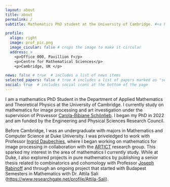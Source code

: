 ```yaml
---
layout: about
title: about
permalink: /
subtitle: Mathematics PhD student at the University of Cambridge. #<a href='#'>Affiliations</a>. Address. Contacts. Moto. Etc.

profile:
  align: right
  image: prof_pic.png
  image_cicular: false # crops the image to make it circular
  address: >
    <p>Office 000, Pavillion F</p>
    <p>Centre for Mathematical Sciences</p>
    <p>Cambridge, UK </p>

news: false # true  # includes a list of news items
selected_papers: false # true # includes a list of papers marked as "selected={true}"
social: true  # includes social icons at the bottom of the page
---
```


I am a mathematics PhD Student in the Department of Applied Mathematics and Theoretical Physics at the University of Cambridge. I currently study on mathematics for image processing and art investigation under the supervision of Provessor [Carola-Bibiane Schönlieb](https://www.damtp.cam.ac.uk/user/cbs31/Home.html). I began my PhD in 2022 and am funded by the Engineering and Physical Sciences Research Council.

Before Cambridge, I was an undergraduate with majors in Mathematics and Computer Science at Duke University. I was priveledged to work with Professor [Ingrid Daubechies](https://scholars.duke.edu/person/ingrid.daubechies), where I began working on mathematics for image processing in collaboration with the [ARTICT](https://art-ict.github.io/artict/home.html) research group. This sparked my interest in the area of mathematics I currently study. While at Duke, I also explored projects in pure mathematics by publishing a senior thesis related to combinatorics and cohomology with Professor [Joseph Rabinoff](https://services.math.duke.edu/~jdr/) and through an ongoing project that started with Budapest Semesters in Mathematics with Dr. Attila Sali (https://www.researchgate.net/profile/Attila-Sali).
